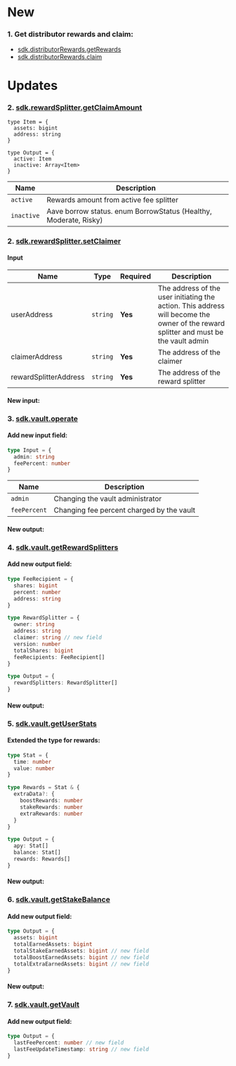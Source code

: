 # New
### 1. Get distributor rewards and claim:
- [sdk.distributorRewards.getRewards](/distributorRewards/requests/getrewards)
- [sdk.distributorRewards.claim](/distributorRewards/transactions/claim)

# Updates
### 2. [sdk.rewardSplitter.getClaimAmount](https://sdk.stakewise.io/rewardSplitter/requests/getclaimamount)

```
type Item = {
  assets: bigint
  address: string
}

type Output = {
  active: Item
  inactive: Array<Item>
}
```

| Name             | Description                                                      |
|------------------|------------------------------------------------------------------|
| `active`   | Rewards amount from active fee splitter |
| `inactive` | Aave borrow status. enum BorrowStatus (Healthy, Moderate, Risky) |


### 2. [sdk.rewardSplitter.setClaimer](https://sdk.stakewise.io/rewardSplitter/transactions/setclaimer)

#### Input
| Name                  | Type     | Required | Description                                                                                                                          |
|-----------------------|----------|----------|--------------------------------------------------------------------------------------------------------------------------------------|
| userAddress           | `string` | **Yes**  | The address of the user initiating the action. This address will become the owner of the reward splitter and must be the vault admin |
| claimerAddress        | `string` | **Yes**  | The address of the claimer                                                                                                           |
| rewardSplitterAddress | `string` | **Yes**  | The address of the reward splitter                                                                                                   |


#### New input:

### 3. [sdk.vault.operate](https://sdk.stakewise.io/vault/transactions/operate)

#### Add new input field:

```ts
type Input = {
  admin: string
  feePercent: number
}

```
| Name           | Description                                                  |
|----------------|--------------------------------------------------------------|
| `admin`        | Changing the vault administrator                             |
| `feePercent`   | Changing fee percent charged by the vault                    |


#### New output:

### 4. [sdk.vault.getRewardSplitters](https://sdk.stakewise.io/vault/requests/getrewardsplitters)

#### Add new output field:
```ts
type FeeRecipient = {
  shares: bigint
  percent: number
  address: string
}

type RewardSplitter = {
  owner: string
  address: string
  claimer: string // new field
  version: number
  totalShares: bigint
  feeRecipients: FeeRecipient[]
}

type Output = {
  rewardSplitters: RewardSplitter[]
}
```

#### New output:

### 5. [sdk.vault.getUserStats](https://sdk.stakewise.io/vault/requests/getuserstats)

#### Extended the type for rewards:
```ts
type Stat = {
  time: number
  value: number
}

type Rewards = Stat & {
  extraData?: {
    boostRewards: number
    stakeRewards: number
    extraRewards: number
  }
}

type Output = {
  apy: Stat[]
  balance: Stat[]
  rewards: Rewards[]
}
```

#### New output:

### 6. [sdk.vault.getStakeBalance](https://sdk.stakewise.io/vault/requests/getstakebalance)

#### Add new output field:
```ts
type Output = {
  assets: bigint
  totalEarnedAssets: bigint
  totalStakeEarnedAssets: bigint // new field
  totalBoostEarnedAssets: bigint // new field
  totalExtraEarnedAssets: bigint // new field
}
```

#### New output:

### 7. [sdk.vault.getVault](https://sdk.stakewise.io/vault/requests/getvault)

#### Add new output field:
```ts
type Output = {
  lastFeePercent: number // new field
  lastFeeUpdateTimestamp: string // new field
}
```
